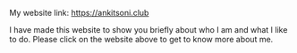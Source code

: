 My website link: https://ankitsoni.club

I have made this website to show you briefly about who I am and what I like to do. Please click on the website above to get to know more about me.
